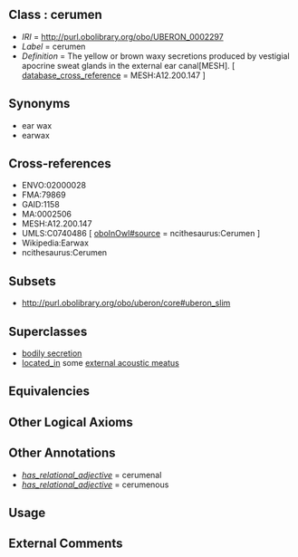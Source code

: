 
## Class : cerumen

 * *IRI* = http://purl.obolibrary.org/obo/UBERON_0002297
 * *Label* = cerumen
 * *Definition* = The yellow or brown waxy secretions produced by vestigial apocrine sweat glands in the external ear canal[MESH]. [ [database_cross_reference](../../ef/oboInOwl#hasDbXref.md) = MESH:A12.200.147 ]

## Synonyms

 * ear wax
 * earwax

## Cross-references

 * ENVO:02000028
 * FMA:79869
 * GAID:1158
 * MA:0002506
 * MESH:A12.200.147
 * UMLS:C0740486 [ [oboInOwl#source](../../ce/oboInOwl#source.md) = ncithesaurus:Cerumen ]
 * Wikipedia:Earwax
 * ncithesaurus:Cerumen

## Subsets

 * http://purl.obolibrary.org/obo/uberon/core#uberon_slim

## Superclasses

 * [bodily secretion](../../UBERON/56/UBERON_0000456.md)
 * [located_in](../../RO/25/RO_0001025.md) some [external acoustic meatus](../../UBERON/52/UBERON_0001352.md)

## Equivalencies


## Other Logical Axioms


## Other Annotations

 * *[has_relational_adjective](../../UBPROP/07/UBPROP_0000007.md)* = cerumenal
 * *[has_relational_adjective](../../UBPROP/07/UBPROP_0000007.md)* = cerumenous

## Usage


## External Comments

